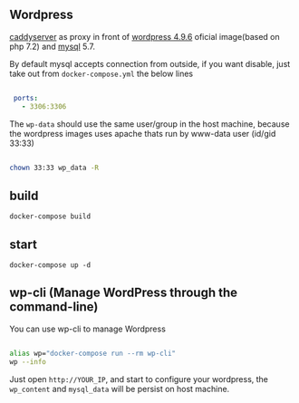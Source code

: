 ## Wordpress


[caddyserver](https://github.com/mholt/caddy) as proxy in front of [wordpress 4.9.6](https://store.docker.com/images/wordpress) oficial image(based on php 7.2) and [mysql](https://store.docker.com/images/mysql) 5.7.

By default mysql accepts connection from outside, if you want disable, just take out from `docker-compose.yml` the below lines

```yaml 

 ports:
   - 3306:3306

```

The `wp-data` should use the same user/group in the host machine, because the wordpress images uses apache thats run by www-data user (id/gid 33:33)

```sh

chown 33:33 wp_data -R

```

## build

```  
docker-compose build
```

## start

```
docker-compose up -d
```

## wp-cli (Manage WordPress through the command-line)

You can use wp-cli to manage Wordpress

```sh

alias wp="docker-compose run --rm wp-cli"
wp --info

```


Just open `http://YOUR_IP`, and start to configure your wordpress, the `wp_content` and `mysql_data` will be persist on
host machine.